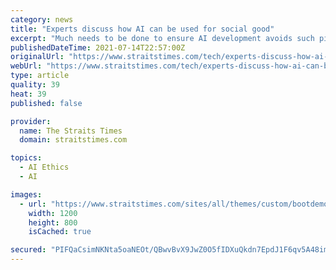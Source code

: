 ```yaml
---
category: news
title: "Experts discuss how AI can be used for social good"
excerpt: "Much needs to be done to ensure AI development avoids such pitfalls and progresses in a way that delivers social good, said experts on a panel at the Asia Tech x Singapore event yesterday. The role of ethics in AI systems has been \"late to the game\" and is ..."
publishedDateTime: 2021-07-14T22:57:00Z
originalUrl: "https://www.straitstimes.com/tech/experts-discuss-how-ai-can-be-used-for-social-good"
webUrl: "https://www.straitstimes.com/tech/experts-discuss-how-ai-can-be-used-for-social-good"
type: article
quality: 39
heat: 39
published: false

provider:
  name: The Straits Times
  domain: straitstimes.com

topics:
  - AI Ethics
  - AI

images:
  - url: "https://www.straitstimes.com/sites/all/themes/custom/bootdemo/images/facebook_default_pic_new.jpg"
    width: 1200
    height: 800
    isCached: true

secured: "PIFQaCsimNKNta5oaNEOt/QBwvBvX9JwZ0O5fIDXuQkdn7EpdJ1F6qv5A48imSdV5Zsl47LM2C4VXbSj7mDhiFR0ASpesEyivA46Dbs/MZgZGAdmbR7Du6khX7o100wF2qN4M1n0uZY6rlelQcm/rhgJWA/kTutAiX+juW2bavTqHWU5B1pifjY88NhZjd2n0jrucPg7G2wI0cQItxk0I9yHdUmoSkyjlqwjtqvn6YiVxsD1h4ZoTLR+fWTqYDGXkHHrlHow+xy17LnHxgfr5AzF8Nw4xL2i3bIztniYWysIKqWM3EoOFo/Zyc2/CSNCm100drrCZzuKR0aQQKAjEurGwbxLpuRAg8z+N28Nl4k=;S3eqsLoZ1rHQZ+oMSCjLKg=="
---
```



